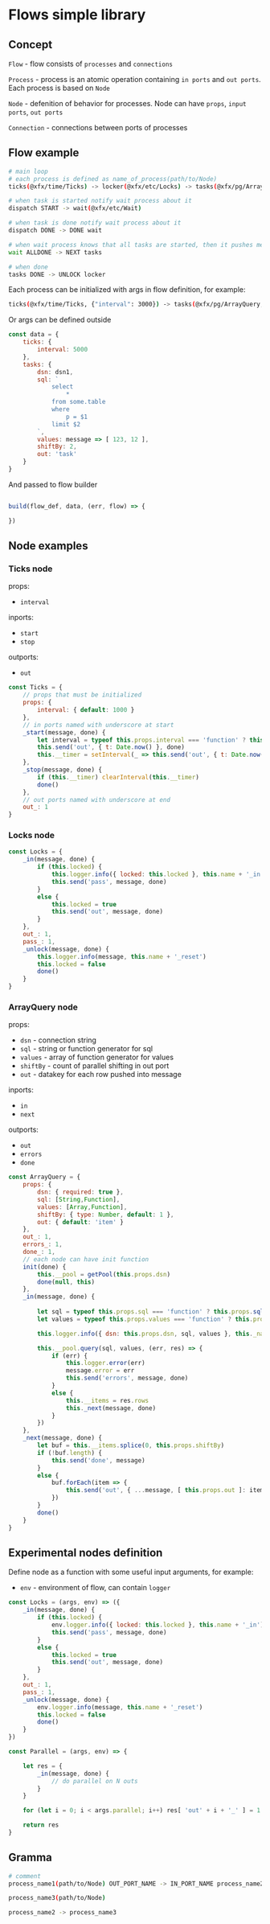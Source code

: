 # Flows simple library

## Concept

`Flow` - flow consists of `processes` and `connections`

`Process` - process is an atomic operation containing `in ports` and `out ports`. Each process is based on `Node`

`Node` - defenition of behavior for processes. Node can have `props`, `input ports`, `out ports`

`Connection` - connections between ports of processes 

## Flow example

```bash
# main loop
# each process is defined as name_of_process(path/to/Node)
ticks(@xfx/time/Ticks) -> locker(@xfx/etc/Locks) -> tasks(@xfx/pg/ArrayQuery) -> dispatch(./Dummy)

# when task is started notify wait process about it
dispatch START -> wait(@xfx/etc/Wait)

# when task is done notify wait process about it
dispatch DONE -> DONE wait

# when wait process knows that all tasks are started, then it pushes message to ALLDONE port
wait ALLDONE -> NEXT tasks

# when done
tasks DONE -> UNLOCK locker
```

Each process can be initialized with args in flow definition, for example:

```bash
ticks(@xfx/time/Ticks, {"interval": 3000}) -> tasks(@xfx/pg/ArrayQuery, {"sql":"select * from some.table where p = $1", "values":[ 123 ]})
```

Or args can be defined outside 

```js
const data = {
    ticks: {
        interval: 5000
    },
    tasks: {
        dsn: dsn1,
        sql: `
            select 
                *
            from some.table
            where 
                p = $1
            limit $2
        `,
        values: message => [ 123, 12 ],
        shiftBy: 2,
        out: 'task'
    }
}
```

And passed to flow builder

```js

build(flow_def, data, (err, flow) => {

})

```

## Node examples

### Ticks node

props:
- `interval`

inports:
- `start`
- `stop`

outports:
- `out`

```js
const Ticks = {
    // props that must be initialized 
    props: {
        interval: { default: 1000 }
    },
    // in ports named with underscore at start
    _start(message, done) {
        let interval = typeof this.props.interval === 'function' ? this.props.interval(message) : this.props.interval
        this.send('out', { t: Date.now() }, done)
        this.__timer = setInterval(_ => this.send('out', { t: Date.now() }), interval)
    },
    _stop(message, done) {
        if (this.__timer) clearInterval(this.__timer)
        done()
    },
    // out ports named with underscore at end
    out_: 1
}
```

### Locks node

```js
const Locks = {
    _in(message, done) {
        if (this.locked) {
            this.logger.info({ locked: this.locked }, this.name + '_in')
            this.send('pass', message, done)
        }
        else {
            this.locked = true
            this.send('out', message, done)
        }
    },
    out_: 1,
    pass_: 1,
    _unlock(message, done) {
        this.logger.info(message, this.name + '_reset')
        this.locked = false
        done()
    }
}
```

### ArrayQuery node

props:
- `dsn` - connection string
- `sql` - string or function generator for sql
- `values` - array of function generator for values
- `shiftBy` - count of parallel shifting in out port
- `out` - datakey for each row pushed into message

inports:
- `in`
- `next`

outports:
- `out`
- `errors`
- `done`

```js
const ArrayQuery = {
    props: {
        dsn: { required: true },
        sql: [String,Function],
        values: [Array,Function],
        shiftBy: { type: Number, default: 1 },
        out: { default: 'item' }
    },
    out_: 1,
    errors_: 1,
    done_: 1,
    // each node can have init function
    init(done) {
        this.__pool = getPool(this.props.dsn)
        done(null, this)
    },
    _in(message, done) {
        
        let sql = typeof this.props.sql === 'function' ? this.props.sql(message) : this.props.sql
        let values = typeof this.props.values === 'function' ? this.props.values(message) : this.props.values

        this.logger.info({ dsn: this.props.dsn, sql, values }, this._name)

        this.__pool.query(sql, values, (err, res) => {
            if (err) {
                this.logger.error(err)
                message.error = err
                this.send('errors', message, done)
            }
            else {
                this.__items = res.rows
                this._next(message, done)
            }
        })
    },
    _next(message, done) {
        let buf = this.__items.splice(0, this.props.shiftBy)
        if (!buf.length) {
            this.send('done', message)
        }
        else {
            buf.forEach(item => {
                this.send('out', { ...message, [ this.props.out ]: item })
            })
        }
        done()
    }
}
```

## Experimental nodes definition

Define node as a function with some useful input arguments, for example:
- `env` - environment of flow, can contain `logger`

```js
const Locks = (args, env) => ({
    _in(message, done) {
        if (this.locked) {
            env.logger.info({ locked: this.locked }, this.name + '_in')
            this.send('pass', message, done)
        }
        else {
            this.locked = true
            this.send('out', message, done)
        }
    },
    out_: 1,
    pass_: 1,
    _unlock(message, done) {
        env.logger.info(message, this.name + '_reset')
        this.locked = false
        done()
    }
})

const Parallel = (args, env) => {

    let res = {
        _in(message, done) {
            // do parallel on N outs 
        }
    }

    for (let i = 0; i < args.parallel; i++) res[ 'out' + i + '_' ] = 1

    return res
}
```

## Gramma

```bash
# comment
process_name1(path/to/Node) OUT_PORT_NAME -> IN_PORT_NAME process_name2(path/to/Node, { "a": 1, "b": 2 })

process_name3(path/to/Node)

process_name2 -> process_name3
```